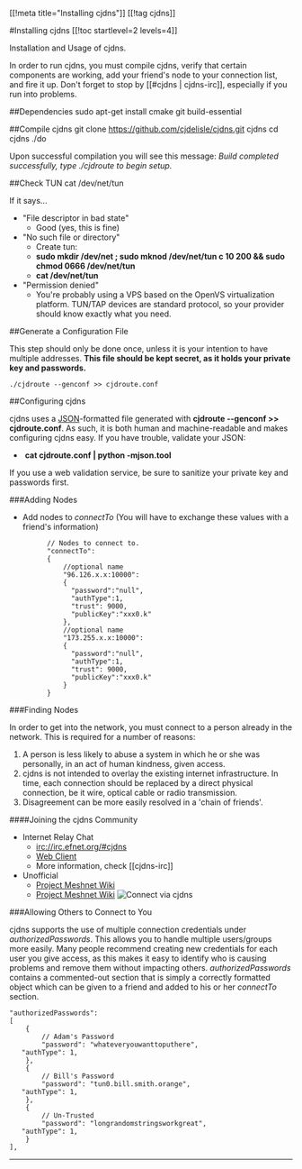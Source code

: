[[!meta title="Installing cjdns"]]
[[!tag cjdns]]

#Installing cjdns
[[!toc startlevel=2 levels=4]]

Installation and Usage of cjdns.

In order to run cjdns, you must compile cjdns, verify that certain components are working, add your friend's node to your connection list, and fire it up.  Don't forget to stop by [[#cjdns | cjdns-irc]], especially if you run into problems.

##Dependencies
	sudo apt-get install cmake git build-essential

##Compile cjdns
	git clone https://github.com/cjdelisle/cjdns.git cjdns
	cd cjdns
	./do

Upon successful compilation you will see this message: *Build completed successfully, type ./cjdroute to begin setup.*

##Check TUN
	cat /dev/net/tun

If it says...

* "File descriptor in bad state"
	* Good (yes, this is fine)
* "No such file or directory"
	* Create tun:
	* **sudo mkdir /dev/net ; sudo mknod /dev/net/tun c 10 200 && sudo chmod 0666 /dev/net/tun**
	* **cat /dev/net/tun**
* "Permission denied"
	* You're probably using a VPS based on the OpenVS virtualization platform.  TUN/TAP devices are standard protocol, so your provider should know exactly what you need.

##Generate a Configuration File

This step should only be done once, unless it is your intention to have multiple addresses.  **This file should be kept secret, as it holds your private key and passwords.**

	./cjdroute --genconf >> cjdroute.conf

##Configuring cjdns

cjdns uses a [JSON](https://en.wikipedia.org/wiki/JSON)-formatted file generated with **cjdroute --genconf >> cjdroute.conf**.  As such, it is both human and machine-readable and makes configuring cjdns easy.  If you have trouble, validate your JSON:

* &nbsp;**cat cjdroute.conf | python -mjson.tool**

If you use a web validation service, be sure to sanitize your private key and passwords first.

###Adding Nodes

* Add nodes to *connectTo* (You will have to exchange these values with a friend's information)

            // Nodes to connect to.
            "connectTo":
            {
                //optional name
                "96.126.x.x:10000":
                {
                  "password":"null",
                  "authType":1,
                  "trust": 9000,
                  "publicKey":"xxx0.k"
                },
                //optional name
                "173.255.x.x:10000":
                {
                  "password":"null",
                  "authType":1,
                  "trust": 9000,
                  "publicKey":"xxx0.k"
                }
            }

###Finding Nodes

In order to get into the network, you must connect to a person already in the network.  This is required for a number of reasons:

1. A person is less likely to abuse a system in which he or she was personally, in an act of human kindness, given access.
1. cjdns is not intended to overlay the existing internet infrastructure.  In time, each connection should be replaced by a direct physical connection, be it wire, optical cable or radio transmission.
1. Disagreement can be more easily resolved in a 'chain of friends'.

####Joining the cjdns Community

* Internet Relay Chat
	* [irc://irc.efnet.org/#cjdns](irc://irc.efnet.org/#cjdns)
	* [Web Client](http://chat.efnet.org:9090/?channels=%23cjdns&Login=Login)
	* More information, check [[cjdns-irc]]
* Unofficial
  * [Project Meshnet Wiki](https://wiki.projectmeshnet.org/CJD's_Network_Suite)
  * [Project Meshnet Wiki](http://[fc3a:2804:615a:b34f:abfe:c7d5:65d6:f50c]:90/CJD's_Network_Suite) ![Connect via cjdns](/cjdns-wiki/media/cjdns_icon_16.png)

###Allowing Others to Connect to You

cjdns supports the use of multiple connection credentials under *authorizedPasswords*.  This allows you to handle multiple users/groups more easily.  Many people recommend creating new credentials for each user you give access, as this makes it easy to identify who is causing problems and remove them without impacting others.  *authorizedPasswords* contains a commented-out section that is simply a correctly formatted object which can be given to a friend and added to his or her *connectTo* section.

    "authorizedPasswords":
    [
        {
            // Adam's Password
            "password": "whateveryouwanttoputhere",
	   "authType": 1,
        },
        {
            // Bill's Password
            "password": "tun0.bill.smith.orange",
	   "authType": 1,
        },
        {
            // Un-Trusted
            "password": "longrandomstringsworkgreat",
	   "authType": 1,
        }
    ],



<hr></hr>
